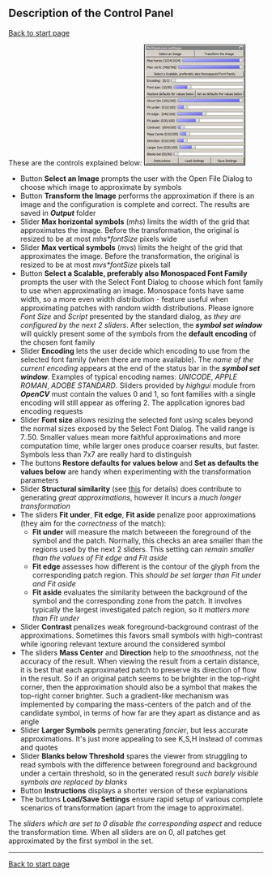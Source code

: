 ## Description of the Control Panel ##
[Back to start page](../ReadMe.md)

These are the controls explained below:
![](CtrlPanel.jpg)

- Button **Select an Image** prompts the user with the Open File Dialog to choose which image to approximate by symbols
- Button **Transform the Image** performs the approximation if there is an image and the configuration is complete and correct. The results are saved in ***Output*** folder
- Slider **Max horizontal symbols** (*mhs*) limits the width of the grid that approximates the image. Before the transformation, the original is resized to be at most _mhs*fontSize_ pixels wide
- Slider **Max vertical symbols** (*mvs*) limits the height of the grid that approximates the image. Before the transformation, the original is resized to be at most _mvs*fontSize_ pixels tall
- Button **Select a Scalable, preferably also Monospaced Font Family** prompts the user with the Select Font Dialog to choose which font family to use when approximating an image. Monospace fonts have same width, so a more even width distribution - feature useful when approximating patches with random width distributions. Please ignore *Font Size* and *Script* presented by the standard dialog, as *they are configured by the next 2 sliders*. After selection, the ***symbol set window*** will quickly present some of the symbols from the **default encoding** of the chosen font family
- Slider **Encoding** lets the user decide which encoding to use from the selected font family (when there are more available). The *name of the current encoding* appears at the end of the status bar in the ***symbol set window***. Examples of typical encoding names: *UNICODE*, *APPLE ROMAN*, *ADOBE STANDARD*. Sliders provided by *highgui* module from ***OpenCV*** must contain the values 0 and 1, so font families with a single encoding will still appear as offering 2. The application ignores bad encoding requests
- Slider **Font size** allows resizing the selected font using scales beyond the normal sizes exposed by the Select Font Dialog. The valid range is 7..50. Smaller values mean more faithful approximations and more computation time, while larger ones produce coarser results, but faster. Symbols less than 7x7 are really hard to distinguish
- The buttons **Restore defaults for values below** and **Set as defaults the values below** are handy when experimenting with the transformation parameters
- Slider **Structural similarity** (see [this](https://ece.uwaterloo.ca/~z70wang/research/ssim) for details) does contribute to generating *great approximations*, however it incurs a *much longer transformation*
- The sliders **Fit under**, **Fit edge**, **Fit aside** penalize poor approximations (they aim for the *correctness* of the match):
	- **Fit under** will measure the match betweeen the foreground of the symbol and the patch. Normally, this checks an area smaller than the regions used by the next 2 sliders. This setting can _remain smaller than the values of *Fit edge* and *Fit aside*_
	- **Fit edge** assesses how different is the contour of the glyph from the corresponding patch region. This _should be set larger than *Fit under* and *Fit aside*_
	- **Fit aside** evaluates the similarity between the background of the symbol and the corresponding zone from the patch. It involves typically the largest investigated patch region, so it _matters more than *Fit under*_
- Slider **Contrast** penalizes weak foreground-background contrast of the approximations. Sometimes this favors small symbols with high\-contrast while ignoring relevant texture around the considered symbol
- The sliders **Mass Center** and **Direction** help to the *smoothness*, not the accuracy of the result. When viewing the result from a certain distance, it is best that each approximated patch to preserve its direction of flow in the result. So if an original patch seems to be brighter in the top\-right corner, then the approximation should also be a symbol that makes the top\-right corner brighter. Such a gradient-like mechanism was implemented by comparing the mass-centers of the patch and of the candidate symbol, in terms of how far are they apart as distance and as angle
- Slider **Larger Symbols** permits generating *fancier*, but less accurate approximations. It&#39;s just more appealing to see K,S,H instead of commas and quotes
- Slider **Blanks below Threshold** spares the viewer from struggling to read symbols with the difference between foreground and background under a certain threshold, so in the generated result *such barely visible symbols are replaced by blanks*
- Button **Instructions** displays a shorter version of these explanations
- The buttons **Load/Save Settings** ensure rapid setup of various complete scenarios of transformation (apart from the image to approximate).

The _sliders which are set to 0 disable the corresponding aspect_ and reduce the transformation time. When all sliders are on 0, all patches get approximated by the first symbol in the set.

----------
[Back to start page](../ReadMe.md)

